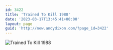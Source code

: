 ```yaml
---
id: 3422
title: 'Trained To Kill 1988'
date: '2023-03-17T13:45:41+00:00'
layout: page
guid: 'http://new.andydixon.com/?page_id=3422'
---
```


![Trained To Kill 1988](https://i0.wp.com/assets.g8x2.ldn.idrivee2-23.com/posters/Trained%20To%20Kill%201988%2001.jpg?w=1200&ssl=1 "Trained To Kill 1988")